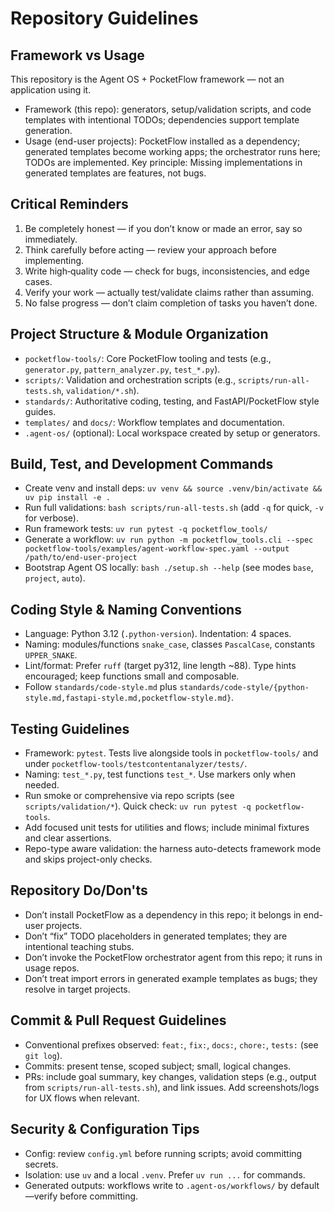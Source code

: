 # Repository Guidelines

## Framework vs Usage
This repository is the Agent OS + PocketFlow framework — not an application using it.
- Framework (this repo): generators, setup/validation scripts, and code templates with intentional TODOs; dependencies support template generation.
- Usage (end-user projects): PocketFlow installed as a dependency; generated templates become working apps; the orchestrator runs here; TODOs are implemented.
Key principle: Missing implementations in generated templates are features, not bugs.

## Critical Reminders
1. Be completely honest — if you don’t know or made an error, say so immediately.
2. Think carefully before acting — review your approach before implementing.
3. Write high‑quality code — check for bugs, inconsistencies, and edge cases.
4. Verify your work — actually test/validate claims rather than assuming.
5. No false progress — don’t claim completion of tasks you haven’t done.

## Project Structure & Module Organization
- `pocketflow-tools/`: Core PocketFlow tooling and tests (e.g., `generator.py`, `pattern_analyzer.py`, `test_*.py`).
- `scripts/`: Validation and orchestration scripts (e.g., `scripts/run-all-tests.sh`, `validation/*.sh`).
- `standards/`: Authoritative coding, testing, and FastAPI/PocketFlow style guides.
- `templates/` and `docs/`: Workflow templates and documentation.
- `.agent-os/` (optional): Local workspace created by setup or generators.

## Build, Test, and Development Commands
- Create venv and install deps: `uv venv && source .venv/bin/activate && uv pip install -e .`
- Run full validations: `bash scripts/run-all-tests.sh` (add `-q` for quick, `-v` for verbose).
- Run framework tests: `uv run pytest -q pocketflow_tools/`
- Generate a workflow: `uv run python -m pocketflow_tools.cli --spec pocketflow-tools/examples/agent-workflow-spec.yaml --output /path/to/end-user-project`
- Bootstrap Agent OS locally: `bash ./setup.sh --help` (see modes `base`, `project`, `auto`).

## Coding Style & Naming Conventions
- Language: Python 3.12 (`.python-version`). Indentation: 4 spaces.
- Naming: modules/functions `snake_case`, classes `PascalCase`, constants `UPPER_SNAKE`.
- Lint/format: Prefer `ruff` (target py312, line length ~88). Type hints encouraged; keep functions small and composable.
- Follow `standards/code-style.md` plus `standards/code-style/{python-style.md,fastapi-style.md,pocketflow-style.md}`.

## Testing Guidelines
- Framework: `pytest`. Tests live alongside tools in `pocketflow-tools/` and under `pocketflow-tools/testcontentanalyzer/tests/`.
- Naming: `test_*.py`, test functions `test_*`. Use markers only when needed.
- Run smoke or comprehensive via repo scripts (see `scripts/validation/*`). Quick check: `uv run pytest -q pocketflow-tools`.
- Add focused unit tests for utilities and flows; include minimal fixtures and clear assertions.
 - Repo-type aware validation: the harness auto-detects framework mode and skips project-only checks.

## Repository Do/Don'ts
- Don’t install PocketFlow as a dependency in this repo; it belongs in end-user projects.
- Don’t “fix” TODO placeholders in generated templates; they are intentional teaching stubs.
- Don’t invoke the PocketFlow orchestrator agent from this repo; it runs in usage repos.
- Don’t treat import errors in generated example templates as bugs; they resolve in target projects.

## Commit & Pull Request Guidelines
- Conventional prefixes observed: `feat:`, `fix:`, `docs:`, `chore:`, `tests:` (see `git log`).
- Commits: present tense, scoped subject; small, logical changes.
- PRs: include goal summary, key changes, validation steps (e.g., output from `scripts/run-all-tests.sh`), and link issues. Add screenshots/logs for UX flows when relevant.

## Security & Configuration Tips
- Config: review `config.yml` before running scripts; avoid committing secrets.
- Isolation: use `uv` and a local `.venv`. Prefer `uv run ...` for commands.
- Generated outputs: workflows write to `.agent-os/workflows/` by default—verify before committing.
